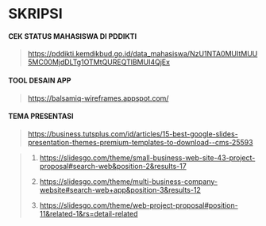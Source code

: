 # SKRIPSI

#### CEK STATUS MAHASISWA DI PDDIKTI
> https://pddikti.kemdikbud.go.id/data_mahasiswa/NzU1NTA0MUItMUU5MC00MjdDLTg1OTMtQUREQTlBMUI4QjEx

#### TOOL DESAIN APP
> https://balsamiq-wireframes.appspot.com/

#### TEMA PRESENTASI
> https://business.tutsplus.com/id/articles/15-best-google-slides-presentation-themes-premium-templates-to-download--cms-25593

> 1. https://slidesgo.com/theme/small-business-web-site-43-project-proposal#search-web&position-2&results-17
>
> 2. https://slidesgo.com/theme/multi-business-company-website#search-web+app&position-3&results-12
> 
> 3. https://slidesgo.com/theme/web-project-proposal#position-11&related-1&rs=detail-related
